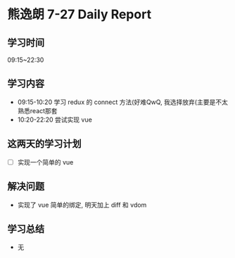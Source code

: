 
# 熊逸朗 7-27 Daily Report

## 学习时间

09:15~22:30

## 学习内容

- 09:15-10:20 学习 redux 的 connect 方法(好难QwQ, 我选择放弃(主要是不太熟悉react那套
- 10:20-22:20 尝试实现 vue

## 这两天的学习计划

- [ ] 实现一个简单的 vue 

## 解决问题

- 实现了 vue 简单的绑定, 明天加上 diff 和 vdom

## 学习总结

- 无